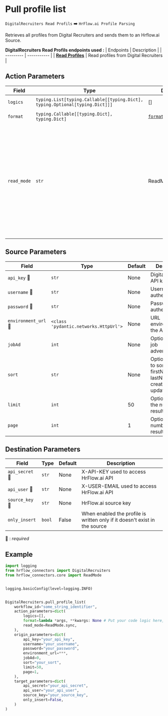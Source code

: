 # Pull profile list
`DigitalRecruiters Read Profils` :arrow_right: `HrFlow.ai Profile Parsing`

Retrieves all profiles from Digital Recruiters and sends them to an Hrflow.ai Source.


**DigitalRecruiters Read Profils endpoints used :**
| Endpoints | Description |
| --------- | ----------- |
| [**Read Profiles**]({url_environnement}/public/v1/{endpoint}) | Read profiles from Digital Recruiters |



## Action Parameters

| Field | Type | Default | Description |
| ----- | ---- | ------- | ----------- |
| `logics`  | `typing.List[typing.Callable[[typing.Dict], typing.Optional[typing.Dict]]]` | [] | List of logic functions |
| `format`  | `typing.Callable[[typing.Dict], typing.Dict]` | [`format_dr_profile`](../connector.py#L217) | Formatting function |
| `read_mode`  | `str` | ReadMode.sync | If 'incremental' then `read_from` of the last run is given to Origin Warehouse during read. **The actual behavior depends on implementation of read**. In 'sync' mode `read_from` is neither fetched nor given to Origin Warehouse during read. |

## Source Parameters

| Field | Type | Default | Description |
| ----- | ---- | ------- | ----------- |
| `api_key` :red_circle: | `str` | None | DigitalRecruiters API key |
| `username` :red_circle: | `str` | None | Username for authentication |
| `password` :red_circle: | `str` | None | Password for authentication |
| `environment_url` :red_circle: | `<class 'pydantic.networks.HttpUrl'>` | None | URL environment for the API |
| `jobAd`  | `int` | None | Optional: Id of a job advertisement |
| `sort`  | `str` | None | Optional: Field to sort by (id, firstName, lastName, createdAt, updatedAt) |
| `limit`  | `int` | 50 | Optional: Limit the number of results returned |
| `page`  | `int` | 1 | Optional: Page number of results returned |

## Destination Parameters

| Field | Type | Default | Description |
| ----- | ---- | ------- | ----------- |
| `api_secret` :red_circle: | `str` | None | X-API-KEY used to access HrFlow.ai API |
| `api_user` :red_circle: | `str` | None | X-USER-EMAIL used to access HrFlow.ai API |
| `source_key` :red_circle: | `str` | None | HrFlow.ai source key |
| `only_insert`  | `bool` | False | When enabled the profile is written only if it doesn't exist in the source |

:red_circle: : *required*

## Example

```python
import logging
from hrflow_connectors import DigitalRecruiters
from hrflow_connectors.core import ReadMode


logging.basicConfig(level=logging.INFO)


DigitalRecruiters.pull_profile_list(
    workflow_id="some_string_identifier",
    action_parameters=dict(
        logics=[],
        format=lambda *args, **kwargs: None # Put your code logic here,
        read_mode=ReadMode.sync,
    ),
    origin_parameters=dict(
        api_key="your_api_key",
        username="your_username",
        password="your_password",
        environment_url=***,
        jobAd=0,
        sort="your_sort",
        limit=50,
        page=1,
    ),
    target_parameters=dict(
        api_secret="your_api_secret",
        api_user="your_api_user",
        source_key="your_source_key",
        only_insert=False,
    )
)
```
